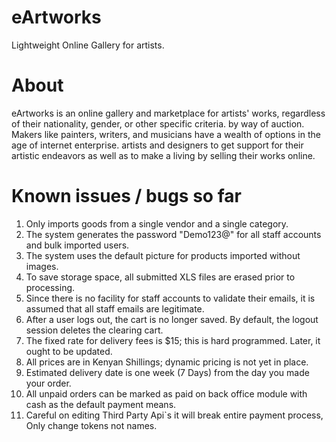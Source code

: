 # eArtworks

Lightweight Online Gallery for artists.

# About

eArtworks is an online gallery and marketplace for artists' works, regardless of their nationality, gender, or other specific criteria.
by way of auction. Makers like painters, writers, and musicians have a wealth of options in the age of internet enterprise.
artists and designers to get support for their artistic endeavors as well as to make a living by selling their works online.

# Known issues / bugs so far

1. Only imports goods from a single vendor and a single category. <br>
2. The system generates the password "Demo123@" for all staff accounts and bulk imported users. <br>
3. The system uses the default picture for products imported without images. <br>
4. To save storage space, all submitted XLS files are erased prior to processing. <br>
5. Since there is no facility for staff accounts to validate their emails, it is assumed that all staff emails are legitimate. <br>
6. After a user logs out, the cart is no longer saved. By default, the logout session deletes the clearing cart. <br>
7. The fixed rate for delivery fees is $15; this is hard programmed. Later, it ought to be updated. <br>
8. All prices are in Kenyan Shillings; dynamic pricing is not yet in place. <br>
9. Estimated delivery date is one week (7 Days) from the day you made your order. <br>
10. All unpaid orders can be marked as paid on back office module with cash as the default payment means.
11. Careful on editing Third Party Api`s it will break entire payment process, Only change tokens not names.
